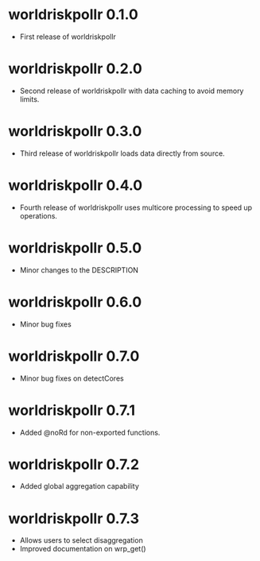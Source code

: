 # worldriskpollr 0.1.0

-   First release of worldriskpollr

# worldriskpollr 0.2.0

-   Second release of worldriskpollr with data caching to avoid memory limits.

# worldriskpollr 0.3.0

-   Third release of worldriskpollr loads data directly from source.

# worldriskpollr 0.4.0

-   Fourth release of worldriskpollr uses multicore processing to speed up operations. 

# worldriskpollr 0.5.0

-   Minor changes to the DESCRIPTION

# worldriskpollr 0.6.0

-   Minor bug fixes

# worldriskpollr 0.7.0

-   Minor bug fixes on detectCores

# worldriskpollr 0.7.1

-   Added @noRd for non-exported functions.

# worldriskpollr 0.7.2

-   Added global aggregation capability

# worldriskpollr 0.7.3

-   Allows users to select disaggregation
-   Improved documentation on wrp_get()